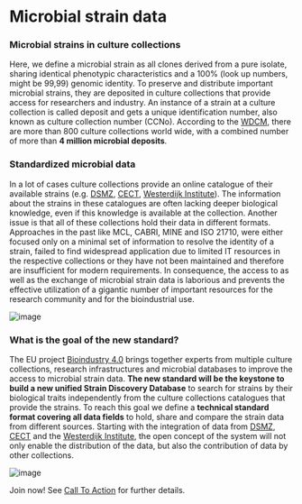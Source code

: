 # Microbial strain data

### Microbial strains in culture collections

Here, we define a microbial strain as all clones derived from a pure isolate, sharing
identical phenotypic characteristics and a 100% (look up numbers, might be 99,99) genomic
identity. To preserve and distribute important microbial strains, they are deposited in
culture collections that provide access for researchers and industry. An instance of a
strain at a culture collection is called deposit and gets a unique identification number,
also known as culture collection number (CCNo). According to the
[WDCM](https://ccinfo.wdcm.org/), there are more than 800 culture collections world wide,
with a combined number of more than **4 million microbial deposits**.

### Standardized microbial data
In a lot of cases culture collections provide an online catalogue of their available strains (e.g.
[DSMZ](https://www.dsmz.de/collection/catalogue/microorganisms/catalogue),
[CECT](https://www.uv.es/uvweb/spanish-type-culture-collection/en/cect/strains/culture-media-catalogue-/strains-search-engine-1285892802374.html),
[Westerdijk Institute](https://wi.knaw.nl/fungal_table)).
The information about the strains in these catalogues are often lacking deeper biological
knowledge, even if this knowledge is available at the collection. Another issue is that
all of these collections hold their data in different formats. Approaches in the past
like MCL, CABRI, MINE and ISO 21710, were either focused only on a minimal set of
information to resolve the identity of a strain, failed to find widespread application
due to limited IT resources in the respective collections or they have not been maintained
and therefore are insufficient for modern requirements. In consequence, the access to as
well as the exchange of microbial strain data is laborious and prevents the effective
utilization of a gigantic number of important resources for the research community and
for the bioindustrial use.

![image](stylesheets/standard.png)

### What is the goal of the new standard?
The EU project [Bioindustry 4.0](https://www.bioindustry4.eu/) brings together experts from multiple culture collections,
research infrastructures and microbial databases to improve the access to microbial strain
data.
**The new standard will be the keystone to build a new unified Strain Discovery Database**
to search for strains by their biological traits independently from the culture
collections catalogues that provide the strains. To reach this goal we define a
**technical standard format covering all data fields** to hold, share and compare the strain data from
different sources.
Starting with the integration of data from [DSMZ](https://dsmz.de),
[CECT](https://www.uv.es/uvweb/spanish-type-culture-collection/en/spanish-type-culture-collection/cect-a-reserve-microbial-diversity-1285872233521/Recurs.html?id=1286053036934)
and the [Westerdijk Institute](https://wi.knaw.nl/),
the open concept of the system will not only enable the distribution of the data, but
also the contribution of data by other collections.

![image](stylesheets/sdd.png)

Join now! See [Call To Action](call.md) for further details.
